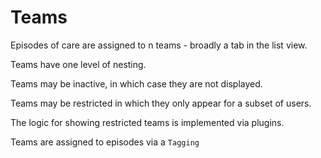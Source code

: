 # Teams 

Episodes of care are assigned to n teams - broadly a tab in the list view.

Teams have one level of nesting.

Teams may be inactive, in which case they are not displayed.

Teams may be restricted in which they only appear for a subset of users.

The logic for showing restricted teams is implemented via plugins.

Teams are assigned to episodes via a `Tagging`
